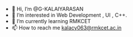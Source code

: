 - 👋 Hi, I’m @G-KALAIYARASAN
- 👀 I’m interested in Web Development , UI , C++.
- 🌱 I’m currently learning RMKCET
- 📫 How to reach me kalacy063@rmkcet.ac.in

<!---
G-KALAIYARASAN/G-KALAIYARASAN is a ✨ special ✨ repository because its `README.md` (this file) appears on your GitHub profile.
You can click the Preview link to take a look at your changes.
--->
